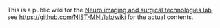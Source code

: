 This is a public wiki for the [Neuro imaging and surgical technologies lab](http://nist.mni.mcgill.ca/), see https://github.com/NIST-MNI/lab/wiki for the actual contents. 
